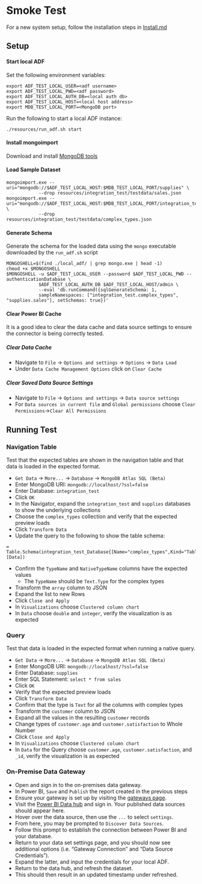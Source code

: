# Smoke Test

For a new system setup, follow the installation steps in [Install.md](link) 

## Setup

#### Start local ADF
Set the following environment variables:
```
export ADF_TEST_LOCAL_USER=<adf username>
export ADF_TEST_LOCAL_PWD=<adf password>
export ADF_TEST_LOCAL_AUTH_DB=<local auth db>
export ADF_TEST_LOCAL_HOST=<local host address>
export MDB_TEST_LOCAL_PORT=<MongoDB port>
```
Run the following to start a local ADF instance:
```
./resources/run_adf.sh start
```
#### Install mongoimport
Download and install [MongoDB tools](https://www.mongodb.com/try/download/database-tools)

#### Load Sample Dataset
```
mongoimport.exe --uri="mongodb://$ADF_TEST_LOCAL_HOST:$MDB_TEST_LOCAL_PORT/supplies" \
            --drop resources/integration_test/testdata/sales.json
mongoimport.exe --uri="mongodb://$ADF_TEST_LOCAL_HOST:$MDB_TEST_LOCAL_PORT/integration_test" \
            --drop resources/integration_test/testdata/complex_types.json
```
#### Generate Schema
Generate the schema for the loaded data using the `mongo` executable downloaded by the `run_adf.sh` script
```
MONGOSHELL=$(find ./local_adf/ | grep mongo.exe | head -1) 
chmod +x $MONGOSHELL
$MONGOSHELL -u $ADF_TEST_LOCAL_USER --password $ADF_TEST_LOCAL_PWD --authenticationDatabase \
            $ADF_TEST_LOCAL_AUTH_DB $ADF_TEST_LOCAL_HOST/admin \
            --eval 'db.runCommand({sqlGenerateSchema: 1, 
            sampleNamespaces: ["integration_test.complex_types", "supplies.sales"], setSchemas: true})'
```
#### Clear Power BI Cache
It is a good idea to clear the data cache and data source settings to ensure the connector is being correctly tested.
##### Clear Data Cache
* Navigate to `File` -> `Options and settings` -> `Options` -> `Data Load`
* Under `Data Cache Management Options` click on `Clear Cache`

##### Clear Saved Data Source Settings
* Navigate to `File` -> `Options and settings` -> `Data source settings`
* For `Data sources in current file` and `Global permissions` choose `Clear Permissions`->`Clear All Permissions` 

## Running Test
### Navigation Table
Test that the expected tables are shown in the navigation table and that data is loaded in the expected format.
* `Get Data` -> `More...` -> `Database` -> `MongoDB Atlas SQL (Beta)`
* Enter MongoDB URI: `mongodb://localhost/?ssl=false`
* Enter Database: `integration_test`
* Click `OK`
* In the Navigator, expand the `integration_test` and `supplies` databases to show the underlying collections
* Choose the `complex_types` collection and verify that the expected preview loads
* Click `Transform Data`
* Update the query to the following to show the table schema:
```
= Table.Schema(integration_test_Database{[Name="complex_types",Kind="Table"]}[Data])
```
* Confirm the `TypeName` and `NativeTypeName` columns have the expected values
  * The `TypeName` should be `Text.Type` for the complex types 
* Transform the `array` column to JSON
* Expand the list to new Rows
* Click `Close and Apply`
* In `Visualizations` choose `Clustered column chart`
* In `Data` choose `double` and `integer`, verify the visualization is as expected

### Query
Test that data is loaded in the expected format when running a native query.
* `Get Data` -> `More...` -> `Database` -> `MongoDB Atlas SQL (Beta)`
* Enter MongoDB URI: `mongodb://localhost/?ssl=false`
* Enter Database: `supplies`
* Enter SQL Statement: `select * from sales`
* Click `OK`
* Verify that the expected preview loads
* Click `Transform Data`
* Confirm that the type is `Text` for all the columns with complex types
* Transform the `customer` column to JSON
* Expand all the values in the resulting `customer` records
* Change types of `customer.age` and `customer.satisfaction` to Whole Number
* Click `Close and Apply`
* In `Visualizations` choose `Clustered column chart`
* In `Data` for the Query choose `customer.age`, `customer.satisfaction`, and `_id`, verify the visualization is as expected

### On-Premise Data Gateway
* Open and sign in to the on-premises data gateway. 
* In Power BI, `Save` and `Publish` the report created in the previous steps
* Ensure your gateway is set up by visiting the [gateways page](https://app.powerbi.com/groups/me/gateways). 
* Visit the [Power BI Data hub](https://app.powerbi.com/datahub) and sign in. Your published data sources should appear here.
* Hover over the data source, then use the `...` to select `settings`.
* From here, you may be prompted to `Discover Data Sources`. 
* Follow this prompt to establish the connection between Power BI and your database.
* Return to your data set settings page, and you should now see additional options (i.e. “Gateway Connection” and “Data Source Credentials”). 
* Expand the latter, and input the credentials for your local ADF.
* Return to the data hub, and refresh the dataset. 
* This should then result in an updated timestamp under refreshed.
